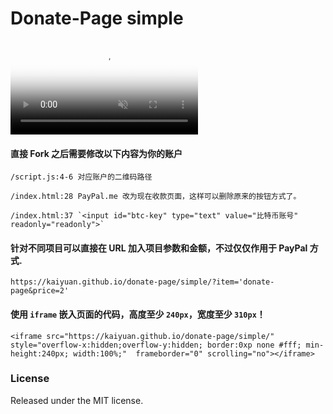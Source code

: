 # Donate-Page simple

<video class="share-video" id="share-video" poster="https://thumbs.gfycat.com/TatteredAlarmingCopperhead-poster.jpg" autoplay="" muted="" loop=""><source id="webmSource" src="https://zippy.gfycat.com/TatteredAlarmingCopperhead.webm" type="video/webm"><source id="mp4Source" src="https://zippy.gfycat.com/TatteredAlarmingCopperhead.mp4" type="video/mp4"><img title="Sorry, your browser doesn't support HTML5 video." src="https://i.imgur.com/yNz5vJc.gif"></video>

#### 直接 Fork 之后需要修改以下内容为你的账户

	/script.js:4-6 对应账户的二维码路径

	/index.html:28 PayPal.me 改为现在收款页面，这样可以删除原来的按钮方式了。

	/index.html:37 `<input id="btc-key" type="text" value="比特币账号" readonly="readonly">`

#### 针对不同项目可以直接在 URL 加入项目参数和金额，不过仅仅作用于 PayPal 方式.

`https://kaiyuan.github.io/donate-page/simple/?item='donate-page&price=2'`


#### 使用 `iframe` 嵌入页面的代码，高度至少 `240px`，宽度至少 `310px`！

```
<iframe src="https://kaiyuan.github.io/donate-page/simple/" style="overflow-x:hidden;overflow-y:hidden; border:0xp none #fff; min-height:240px; width:100%;"  frameborder="0" scrolling="no"></iframe>
```

### License

Released under the MIT license.
